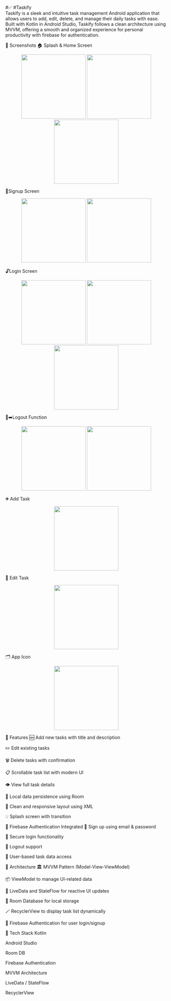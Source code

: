 #✅ #Taskify <Br>
Taskify is a sleek and intuitive task management Android application that allows users to add, edit, delete, and manage their daily tasks with ease. Built with Kotlin in Android Studio, Taskify follows a clean architecture using MVVM, offering a smooth and organized experience for personal productivity with firebase for authentication.

📸 Screenshots
🏠 Splash & Home Screen
<p align="center"> <img src="splash_screen.jpg" width="200"/> <img src="main_screen1.jpg" width="200"/> <img src="main_screen2.jpg" width="200"/> </p>
🔐Signup Screen
<p align="center"> <img src="signup1.jpg" width="200"/> <img src="signup2.jpg" width="200"/>  </p>
🔓Login Screen
<p align="center"> <img src="login3.jpg" width="200"/> <img src="login1.jpg" width="200"/> <img src="login2.jpg" width="200"/> </p>
👤➡️Logout Function
<p align="center"> <img src="logout1.jpg" width="200"/> <img src="logout.jpg" width="200"/> </p>
➕ Add Task
<p align="center"> <img src="add_task.jpg" width="200"/> </p>
📝 Edit Task
<p align="center"> <img src="edit_task.jpg" width="200"/> </p>
🗂️ App Icon
<p align="center"> <img src="app_icon.jpg" width="200"/> </p>
🚀 Features
🆕 Add new tasks with title and description

✏️ Edit existing tasks

🗑️ Delete tasks with confirmation

📋 Scrollable task list with modern UI

👁️ View full task details

💾 Local data persistence using Room

📱 Clean and responsive layout using XML

💡 Splash screen with transition

🔐 Firebase Authentication Integrated
🔑 Sign up using email & password

🔐 Secure login functionality

🚪 Logout support

👤 User-based task data access

🧱 Architecture
🏛 MVVM Pattern (Model-View-ViewModel)

📦 ViewModel to manage UI-related data

🔄 LiveData and StateFlow for reactive UI updates

🧱 Room Database for local storage

🪄 RecyclerView to display task list dynamically

🔌 Firebase Authentication for user login/signup

📁 Tech Stack
Kotlin

Android Studio

Room DB

Firebase Authentication

MVVM Architecture

LiveData / StateFlow

RecyclerView
